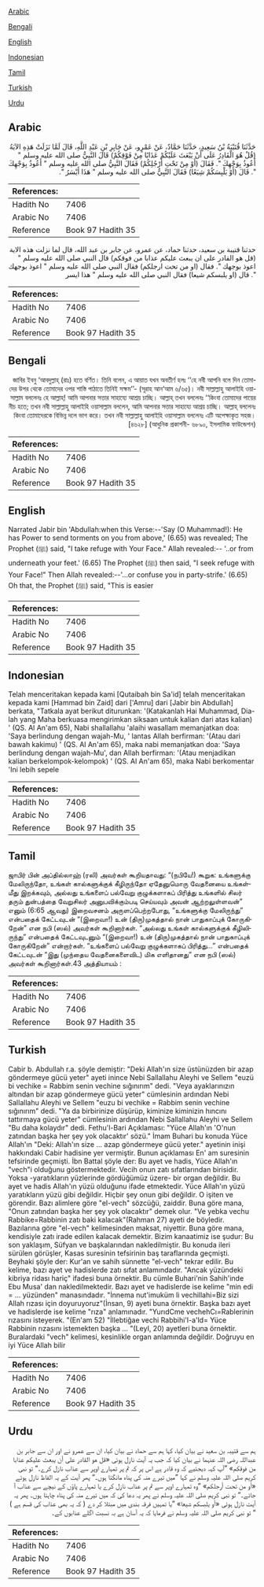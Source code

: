 [Arabic](#arabic)

[Bengali](#bengali)

[English](#english)

[Indonesian](#indonesian)

[Tamil](#tamil)

[Turkish](#turkish)

[Urdu](#urdu)

## Arabic


<div dir="rtl" lang="ar" style={{fontSize:'larger',backgroundColor:'#f8f9fa',padding:20}}>
حَدَّثَنَا قُتَيْبَةُ بْنُ سَعِيدٍ، حَدَّثَنَا حَمَّادٌ، عَنْ عَمْرٍو، عَنْ جَابِرِ بْنِ عَبْدِ اللَّهِ، قَالَ لَمَّا نَزَلَتْ هَذِهِ الآيَةُ ‏(‏قُلْ هُوَ الْقَادِرُ عَلَى أَنْ يَبْعَثَ عَلَيْكُمْ عَذَابًا مِنْ فَوْقِكُمْ‏)‏ قَالَ النَّبِيُّ صلى الله عليه وسلم ‏"‏ أَعُوذُ بِوَجْهِكَ ‏"‏‏.‏ فَقَالَ ‏(‏أَوْ مِنْ تَحْتِ أَرْجُلِكُمْ‏)‏ فَقَالَ النَّبِيُّ صلى الله عليه وسلم ‏"‏ أَعُوذُ بِوَجْهِكَ ‏"‏‏.‏ قَالَ ‏(‏أَوْ يَلْبِسَكُمْ شِيَعًا‏)‏ فَقَالَ النَّبِيُّ صلى الله عليه وسلم ‏"‏ هَذَا أَيْسَرُ ‏"‏‏.‏
</div>
<div style={{backgroundColor:'#f8f9fa',padding:20, marginBottom: 10}}><table> <thead> <tr> <th>References:</th> <th></th> </tr> </thead> <tbody><tr><td>Hadith No</td><td>7406</td></tr><tr><td>Arabic No</td><td>7406</td></tr><tr><td>Reference</td><td>Book 97 Hadith 35</td></tr></tbody></table></div>


<div dir="rtl" lang="ar" style={{fontSize:'larger',backgroundColor:'#f8f9fa',padding:20}}>
حدثنا قتيبة بن سعيد، حدثنا حماد، عن عمرو، عن جابر بن عبد الله، قال لما نزلت هذه الاية (قل هو القادر على ان يبعث عليكم عذابا من فوقكم) قال النبي صلى الله عليه وسلم " اعوذ بوجهك ". فقال (او من تحت ارجلكم) فقال النبي صلى الله عليه وسلم " اعوذ بوجهك ". قال (او يلبسكم شيعا) فقال النبي صلى الله عليه وسلم " هذا ايسر
</div>
<div style={{backgroundColor:'#f8f9fa',padding:20, marginBottom: 10}}><table> <thead> <tr> <th>References:</th> <th></th> </tr> </thead> <tbody><tr><td>Hadith No</td><td>7406</td></tr><tr><td>Arabic No</td><td>7406</td></tr><tr><td>Reference</td><td>Book 97 Hadith 35</td></tr></tbody></table></div>

## Bengali


<div dir="rtl" lang="bn" style={{fontSize:'larger',backgroundColor:'#f8f9fa',padding:20}}>
জাবির ইবনু ‘আবদুল্লাহ্ (রাঃ) হতে বর্ণিত। তিনি বলেন, এ আয়াত যখন অবতীর্ণ হলঃ ‘‘হে নবী আপনি বলে দিন তোমাদের উপর থেকে তোমাদের ওপর শাস্তি পাঠাতে তিনিই সক্ষম’’- (সূরাহ আন‘আম ৬/৬৫)। নবী সাল্লাল্লাহু আলাইহি ওয়াসাল্লাম বললেনঃ হে আল্লাহ্! আমি আপনার সত্তার সাহায্যে আশ্রয় চাচ্ছি। আল্লাহ্ তখন বললেনঃ ‘‘কিংবা তোমাদের পায়ের নীচ হতে; তখন নবী সাল্লাল্লাহু আলাইহি ওয়াসাল্লাম বললেন, আমি আপনার সত্তার সাহায্যে আশ্রয় চাচ্ছি। আল্লাহ্ বললেনঃ কিংবা তোমাদেরকে বিভিন্ন দলে ভাগ করে। তখন নবী সাল্লাল্লাহু আলাইহি ওয়াসাল্লাম বললেনঃ এটি অপেক্ষাকৃত সহজ। [৪৬২৮] (আধুনিক প্রকাশনী- ৬৮৯০, ইসলামিক ফাউন্ডেশন)
</div>
<div style={{backgroundColor:'#f8f9fa',padding:20, marginBottom: 10}}><table> <thead> <tr> <th>References:</th> <th></th> </tr> </thead> <tbody><tr><td>Hadith No</td><td>7406</td></tr><tr><td>Arabic No</td><td>7406</td></tr><tr><td>Reference</td><td>Book 97 Hadith 35</td></tr></tbody></table></div>

## English


<div dir="ltr" lang="en" style={{fontSize:'larger',backgroundColor:'#f8f9fa',padding:20}}>
Narrated Jabir bin 'Abdullah:when this Verse:--'Say (O Muhammad!): He has Power to send torments on you from above,' (6.65) was revealed; The Prophet (ﷺ) said, "I take refuge with Your Face." Allah revealed:-- '..or from underneath your feet.' (6.65) The Prophet (ﷺ) then said, "I seek refuge with Your Face!" Then Allah revealed:--'...or confuse you in party-strife.' (6.65) Oh that, the Prophet (ﷺ) said, "This is easier
</div>
<div style={{backgroundColor:'#f8f9fa',padding:20, marginBottom: 10}}><table> <thead> <tr> <th>References:</th> <th></th> </tr> </thead> <tbody><tr><td>Hadith No</td><td>7406</td></tr><tr><td>Arabic No</td><td>7406</td></tr><tr><td>Reference</td><td>Book 97 Hadith 35</td></tr></tbody></table></div>

## Indonesian


<div dir="ltr" lang="id" style={{fontSize:'larger',backgroundColor:'#f8f9fa',padding:20}}>
Telah menceritakan kepada kami [Qutaibah bin Sa'id] telah menceritakan kepada kami [Hammad bin Zaid] dari ['Amru] dari [Jabir bin Abdullah] berkata, "Tatkala ayat berikut diturunkan: '(Katakanlah Hai Muhammad, Dia-lah yang Maha berkuasa mengirimkan siksaan untuk kalian dari atas kalian) ' (QS. Al An'am 65), Nabi shallallahu 'alaihi wasallam memanjatkan doa: 'Saya berlindung dengan wajah-Mu, ' lantas Allah berfirman: '(Atau dari bawah kakimu) ' (QS. Al An'am 65), maka nabi memanjatkan doa: 'Saya berlindung dengan wajah-Mu', dan Allah berfirman: '(Atau menjadikan kalian berkelompok-kelompok) ' (QS. Al An'am 65), maka Nabi berkomentar 'Ini lebih sepele
</div>
<div style={{backgroundColor:'#f8f9fa',padding:20, marginBottom: 10}}><table> <thead> <tr> <th>References:</th> <th></th> </tr> </thead> <tbody><tr><td>Hadith No</td><td>7406</td></tr><tr><td>Arabic No</td><td>7406</td></tr><tr><td>Reference</td><td>Book 97 Hadith 35</td></tr></tbody></table></div>

## Tamil


<div dir="ltr" lang="ta" style={{fontSize:'larger',backgroundColor:'#f8f9fa',padding:20}}>
ஜாபிர் பின் அப்தில்லாஹ் (ரலி) அவர்கள் கூறியதாவது: “(நபியே!) கூறுக: உங்களுக்கு மேலிருந்தோ, உங்கள் கால்களுக்குக் கீழிருந்தோ ஏதேனுமொரு வேதனையை உங்கள்மீது இறக்கவும், அல்லது உங்களைப் பல்வேறு குழுக்களாகப் பிரித்து உங்களில் சிலர் தரும் துன்பத்தை வேறுசிலர் அனுபவிக்கும்படி செய்யவும் அவன் ஆற்றலுள்ளவன்” எனும் (6:65 ஆவது) இறைவசனம் அருளப்பெற்றபோது, “உங்களுக்கு மேலிருந்து” என்பதைக் கேட்டவுடன் “(இறைவா!) உன் (திரு)முகத்தால் நான் பாதுகாப்புக் கோருகிறேன்” என நபி (ஸல்) அவர்கள் கூறினார்கள். “அல்லது உங்கள் கால்களுக்குக் கீழிலிருந்து” என்பதைக் கேட்டவுடனும் “(இறைவா!) உன் (திரு)முகத்தால் நான் பாதுகாப்புக் கோருகிறேன்” என்றார்கள். “உங்களைப் பல்வேறு குழுக்களாகப் பிரித்து...” என்பதைக் கேட்டவுடன் “இது (முந்தைய வேதனைகளைவிட) மிக எளிதானது” என நபி (ஸல்) அவர்கள் கூறினார்கள்.43 அத்தியாயம் :
</div>
<div style={{backgroundColor:'#f8f9fa',padding:20, marginBottom: 10}}><table> <thead> <tr> <th>References:</th> <th></th> </tr> </thead> <tbody><tr><td>Hadith No</td><td>7406</td></tr><tr><td>Arabic No</td><td>7406</td></tr><tr><td>Reference</td><td>Book 97 Hadith 35</td></tr></tbody></table></div>

## Turkish


<div dir="ltr" lang="tr" style={{fontSize:'larger',backgroundColor:'#f8f9fa',padding:20}}>
Cabir b. Abdullah r.a. şöyle demiştir: "Deki Allah'ın size üstünüzden bir azap göndermeye gücü yeter" ayeti inince Nebi Sallallahu Aleyhi ve Sellem "euzü bi vechike = Rabbim senin vechine sığınırım" dedi. "Veya ayaklarınızın altından bir azap göndermeye gücü yeter" cümlesinin ardından Nebi Sallallahu Aleyhi ve Sellem "euzu bi vechike = Rabbim senin vechine sığınırım" dedi. "Ya da birbirinize düşürüp, kiminize kiminizin hıncını tattırmaya gücü yeter" cümlesinin ardından Nebi Sallallahu Aleyhi ve Sellem "Bu daha kolaydır" dedi. Fethu'l-Bari Açıklaması: "Yüce Allah'ın 'O'nun zatından başka her şey yok olacaktır' sözü." İmam Buhari bu konuda Yüce Allah'ın "Deki: Allah'ın size ... azap göndermeye gücü yeter." ayetinin inişi hakkındaki Cabir hadisine yer vermiştir. Bunun açıklaması En' am suresinin tefsirinde geçmişti. İbn Battal şöyle der: Bu ayet ve hadis, Yüce Allah'ın "vech"i olduğunu göstermektedir. Vecih onun zatı sıfatlarından birisidir. Yoksa -yaratıkların yüzlerinde gördüğümüz üzere- bir organ değildir. Bu ayet ve hadis Allah'ın yüzü olduğunu ifade etmektedir. Yüce Allah'ın yüzü yaratıkların yüzü gibi değildir. Hiçbir şey onun gibi değildir. O işiten ve görendir. Bazı alimlere göre "el-vech" sözcüğü, zaiddir. Buna göre mana, "Onun zatından başka her şey yok olacaktır" demek olur. "Ve yebka vechu Rabbike=Rabbinin zatı baki kalacak"(Rahman 27) ayeti de böyledir. Bazılarına göre "el-vech" kelimesinden maksat, niyettir. Buna göre mana, kendisiyle zatı irade edilen kalacak demektir. Bizim kanaatimiz ise şudur: Bu son yaklaşım, Süfyan ve başkalarından nakledilmiştir. Bu konuda ileri sürülen görüşler, Kasas suresinin tefsirinin baş taraflarında geçmişti. Beyhaki şöyle der: Kur'an ve sahih sünnette "el-vech" tekrar edilir. Bu kelime, bazı ayet ve hadislerde zatı sıfat anlamındadır. "Ancak yüzündeki kibriya ridası hariç" ifadesi buna örnektir. Bu cümle Buhari'nin Sahih'inde Ebu Musa' dan nakledilmektedir. Bazı ayet ve hadislerde ise kelime "min edi = ... yüzünden" manasındadır. "İnnema nut'imuküm li vechillahi=Biz sizi Allah rızası için doyuruyoruz"(İnsan, 9) ayeti buna örnektir. Başka bazı ayet ve hadislerde ise kelime "rıza" anlamınadır. "YurıdCme vechehCı=Rablerinin rızasını isteyerek. "(En'am 52) "İllebtiğae vechi Rabbihi'l-a'ld= Yüce Rabbinin rızasını istemekten başka ... "(LeyI, 20) ayetleri buna örnektir. Buralardaki "vech" kelimesi, kesinlikle organ anlamında değildir. Doğruyu en iyi Yüce Allah bilir
</div>
<div style={{backgroundColor:'#f8f9fa',padding:20, marginBottom: 10}}><table> <thead> <tr> <th>References:</th> <th></th> </tr> </thead> <tbody><tr><td>Hadith No</td><td>7406</td></tr><tr><td>Arabic No</td><td>7406</td></tr><tr><td>Reference</td><td>Book 97 Hadith 35</td></tr></tbody></table></div>

## Urdu


<div dir="rtl" lang="ur" style={{fontSize:'larger',backgroundColor:'#f8f9fa',padding:20}}>
ہم سے قتیبہ بن سعید نے بیان کیا، کہا ہم سے حماد نے بیان کیا، ان سے عمرو نے اور ان سے جابر بن عبداللہ رضی اللہ عنہما نے بیان کیا کہ جب یہ آیت نازل ہوئی «قل هو القادر على أن يبعث عليكم عذابا من فوقكم‏» ”آپ کہہ دیجئیے کہ وہ قادر ہے اس پر کہ تم پر تمہارے اوپر سے عذاب نازل کرے۔“ تو نبی کریم صلی اللہ علیہ وسلم نے کہا ”میں تیرے منہ کی پناہ مانگتا ہوں۔“ پھر آیت کے یہ الفاظ نازل ہوئے «أو من تحت أرجلكم‏» ”وہ تمہارے اوپر سے تم پر عذاب نازل کرے یا تمہارے پاؤں کے نیچے سے عذاب آ جائے۔“ تو نبی کریم صلی اللہ علیہ وسلم نے پھر یہ دعا کی کہ میں تیرے منہ کی پناہ چاہتا ہوں۔ پھر یہ آیت نازل ہوئی «أو يلبسكم شيعا‏» ”یا تمہیں فرقہ بندی میں مبتلا کر دے ( کہ یہ بھی عذاب کی قسم ہے ) “ تو نبی کریم صلی اللہ علیہ وسلم نے فرمایا کہ یہ آسان ہے بہ نسبت اگلے عذابوں کے۔
</div>
<div style={{backgroundColor:'#f8f9fa',padding:20, marginBottom: 10}}><table> <thead> <tr> <th>References:</th> <th></th> </tr> </thead> <tbody><tr><td>Hadith No</td><td>7406</td></tr><tr><td>Arabic No</td><td>7406</td></tr><tr><td>Reference</td><td>Book 97 Hadith 35</td></tr></tbody></table></div>